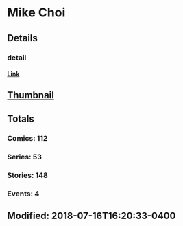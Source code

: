 # Mike  Choi 
## Details
### detail
#### [Link](http://marvel.com/comics/creators/1052/mike_choi?utm_campaign=apiRef&utm_source=225578a89fc76f3d20fbffda5d17a88d)
## [Thumbnail](http://i.annihil.us/u/prod/marvel/i/mg/6/80/4bc39b5a48860.jpg)
## Totals
### Comics: 112
### Series: 53
### Stories: 148
### Events: 4
## Modified: 2018-07-16T16:20:33-0400